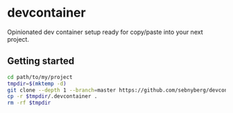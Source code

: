 # devcontainer

Opinionated dev container setup ready for copy/paste into your next project.

## Getting started

```bash
cd path/to/my/project
tmpdir=$(mktemp -d)
git clone --depth 1 --branch=master https://github.com/sebnyberg/devcontainer $tmpdir
cp -r $tmpdir/.devcontainer .
rm -rf $tmpdir
```

